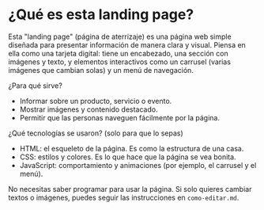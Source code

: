 # ¿Qué es esta landing page?

Esta "landing page" (página de aterrizaje) es una página web simple diseñada para presentar información de manera clara y visual. Piensa en ella como una tarjeta digital: tiene un encabezado, una sección con imágenes y texto, y elementos interactivos como un carrusel (varias imágenes que cambian solas) y un menú de navegación.

¿Para qué sirve?
- Informar sobre un producto, servicio o evento.
- Mostrar imágenes y contenido destacado.
- Permitir que las personas naveguen fácilmente por la página.

¿Qué tecnologías se usaron? (solo para que lo sepas)
- HTML: el esqueleto de la página. Es como la estructura de una casa.
- CSS: estilos y colores. Es lo que hace que la página se vea bonita.
- JavaScript: comportamiento y animaciones (por ejemplo, el carrusel y el menú).

No necesitas saber programar para usar la página. Si solo quieres cambiar textos o imágenes, puedes seguir las instrucciones en `como-editar.md`.
